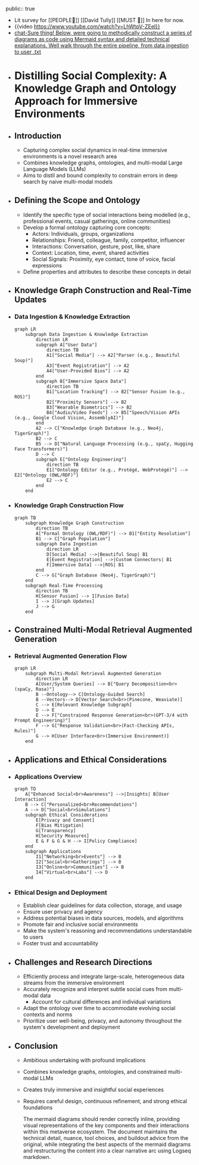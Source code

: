 public:: true

- Lit survey for [[PEOPLE👱]] [[David Tully]] [[MUST 🔴]] In here for now.
- {{video https://www.youtube.com/watch?v=LhWtpV-ZEeI}}
- [chat-Sure thing! Below, were going to methodically construct a series of diagrams as code using Mermaid syntax and detailed technical explanations. Well walk through the entire pipeline, from data ingestion to user .txt](../assets/chat-Sure_thing!_Below,_were_going_to_methodically_construct_a_series_of_diagrams_as_code_using_Mermaid_syntax_and_detailed_technical_explanations._Well_walk_through_the_entire_pipeline,_from_data_ingestion_to_user_1716930774582_0.txt)
- # Distilling Social Complexity: A Knowledge Graph and Ontology Approach for Immersive Environments
- ## Introduction
	- Capturing complex social dynamics in real-time immersive environments is a novel research area
	- Combines knowledge graphs, ontologies, and multi-modal Large Language Models (LLMs)
	- Aims to distil and bound complexity to constrain errors in deep search by naive multi-modal models
- ## Defining the Scope and Ontology
	- Identify the specific type of social interactions being modelled (e.g., professional events, casual gatherings, online communities)
	- Develop a formal ontology capturing core concepts:
		- Actors: Individuals, groups, organizations
		- Relationships: Friend, colleague, family, competitor, influencer
		- Interactions: Conversation, gesture, post, like, share
		- Context: Location, time, event, shared activities
		- Social Signals: Proximity, eye contact, tone of voice, facial expressions
	- Define properties and attributes to describe these concepts in detail
- ## Knowledge Graph Construction and Real-Time Updates
- ### Data Ingestion & Knowledge Extraction
  ```mermaid
  graph LR
      subgraph Data Ingestion & Knowledge Extraction
          direction LR
          subgraph A["User Data"]
              direction TB
              A1["Social Media"] --> A2["Parser (e.g., Beautiful Soup)"]
              A3["Event Registration"] --> A2
              A4["User-Provided Bios"] --> A2
          end
          subgraph B["Immersive Space Data"]
              direction TB
              B1["Location Tracking"] --> B2["Sensor Fusion (e.g., ROS)"]
              B2["Proximity Sensors"] --> B2 
              B3["Wearable Biometrics"] --> B2
              B4["Audio/Video Feeds"] --> B5["Speech/Vision APIs (e.g., Google Cloud Vision, AssemblyAI)"]
          end
          A2 --> C["Knowledge Graph Database (e.g., Neo4j, TigerGraph)"]
          B2 --> C
          B5 --> D["Natural Language Processing (e.g., spaCy, Hugging Face Transformers)"]
          D --> C
          subgraph E["Ontology Engineering"]
              direction TB
              E1["Ontology Editor (e.g., Protégé, WebProtégé)"] --> E2["Ontology (OWL/RDF)"]
              E2 --> C
          end
      end
  ```
- ### Knowledge Graph Construction Flow
  ```mermaid
  graph TB
      subgraph Knowledge Graph Construction
          direction TB
          A["Formal Ontology (OWL/RDF)"] --> B1["Entity Resolution"]
          B1 --> C["Graph Population"]
          subgraph Data Ingestion
              direction LR
              D[Social Media] -->|Beautiful Soup| B1
              E[Event Registration] -->|Custom Connectors| B1
              F[Immersive Data] -->|ROS| B1
          end
          C --> G["Graph Database (Neo4j, TigerGraph)"]
      end
      subgraph Real-Time Processing
          direction TB
          H[Sensor Fusion] --> I[Fusion Data]
          I --> J[Graph Updates]
          J --> G
      end
  ```
- ## Constrained Multi-Modal Retrieval Augmented Generation
- ### Retrieval Augmented Generation Flow
  ```mermaid
  graph LR
      subgraph Multi-Modal Retrieval Augmented Generation
          direction LR
          A[User/System Queries] --> B["Query Decomposition<br>(spaCy, Rasa)"]
          B --Ontology--> C[Ontology-Guided Search]
          B --Vectors--> D[Vector Search<br>(Pinecone, Weaviate)]
          C --> E[Relevant Knowledge Subgraph]
          D --> E
          E --> F["Constrained Response Generation<br>(GPT-3/4 with Prompt Engineering)"]
          F --> G["Response Validation<br>(Fact-Checking APIs, Rules)"]
          G --> H[User Interface<br>(Immersive Environment)]
      end
  ```
- ## Applications and Ethical Considerations
- ### Applications Overview
  ```mermaid
  graph TD
      A["Enhanced Social<br>Awareness"] -->|Insights| B[User Interaction]
      B --> C["Personalized<br>Recommendations"]
      A --> D["Social<br>Simulations"]
      subgraph Ethical Considerations
          E[Privacy and Consent]
          F[Bias Mitigation]
          G[Transparency]
          H[Security Measures]
          E & F & G & H --> I[Policy Compliance]
      end
      subgraph Applications
          I1["Networking<br>Events"] --> B
          I2["Social<br>Gatherings"] --> B
          I3["Online<br>Communities"] --> B
          I4["Virtual<br>Labs"] --> D
      end
  ```
- ### Ethical Design and Deployment
	- Establish clear guidelines for data collection, storage, and usage
	- Ensure user privacy and agency
	- Address potential biases in data sources, models, and algorithms
	- Promote fair and inclusive social environments
	- Make the system's reasoning and recommendations understandable to users
	- Foster trust and accountability
- ## Challenges and Research Directions
	- Efficiently process and integrate large-scale, heterogeneous data streams from the immersive environment
	- Accurately recognize and interpret subtle social cues from multi-modal data
		- Account for cultural differences and individual variations
	- Adapt the ontology over time to accommodate evolving social contexts and norms
	- Prioritize user well-being, privacy, and autonomy throughout the system's development and deployment
- ## Conclusion
	- Ambitious undertaking with profound implications
	- Combines knowledge graphs, ontologies, and constrained multi-modal LLMs
	- Creates truly immersive and insightful social experiences
	- Requires careful design, continuous refinement, and strong ethical foundations
	  
	  The mermaid diagrams should render correctly inline, providing visual representations of the key components and their interactions within this metaverse ecosystem. The document maintains the technical detail, nuance, tool choices, and buildout advice from the original, while integrating the best aspects of the mermaid diagrams and restructuring the content into a clear narrative arc using Logseq markdown.